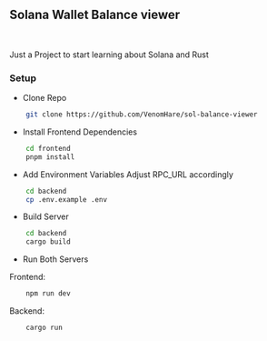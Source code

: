 
## Solana Wallet Balance viewer
<br/>

Just a Project to start learning about Solana and Rust

### Setup 

- Clone Repo 
```bash 
    git clone https://github.com/VenomHare/sol-balance-viewer
```

- Install Frontend Dependencies
```bash
    cd frontend
    pnpm install
```

- Add Environment Variables
Adjust RPC_URL accordingly
```bash
    cd backend
    cp .env.example .env
```

- Build Server
```bash
    cd backend
    cargo build 
```

- Run Both Servers 

Frontend: 
```bash 
    npm run dev 
```  

Backend: 
```bash 
    cargo run 
```
